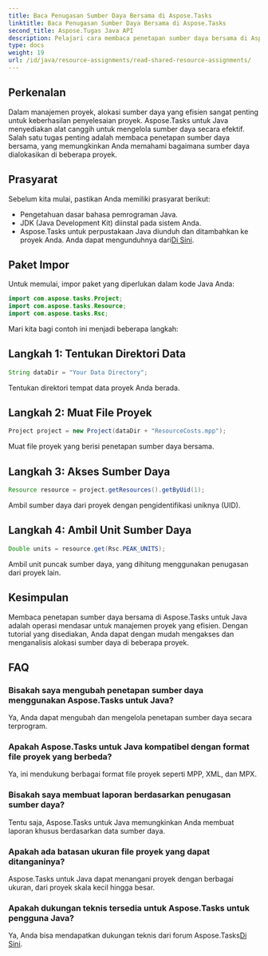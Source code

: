 ```yaml
---
title: Baca Penugasan Sumber Daya Bersama di Aspose.Tasks
linktitle: Baca Penugasan Sumber Daya Bersama di Aspose.Tasks
second_title: Aspose.Tugas Java API
description: Pelajari cara membaca penetapan sumber daya bersama di Aspose.Tasks untuk Java. Tingkatkan efisiensi manajemen proyek dengan tutorial langkah demi langkah.
type: docs
weight: 19
url: /id/java/resource-assignments/read-shared-resource-assignments/
---
```

## Perkenalan
Dalam manajemen proyek, alokasi sumber daya yang efisien sangat penting untuk keberhasilan penyelesaian proyek. Aspose.Tasks untuk Java menyediakan alat canggih untuk mengelola sumber daya secara efektif. Salah satu tugas penting adalah membaca penetapan sumber daya bersama, yang memungkinkan Anda memahami bagaimana sumber daya dialokasikan di beberapa proyek.
## Prasyarat
Sebelum kita mulai, pastikan Anda memiliki prasyarat berikut:
- Pengetahuan dasar bahasa pemrograman Java.
- JDK (Java Development Kit) diinstal pada sistem Anda.
-  Aspose.Tasks untuk perpustakaan Java diunduh dan ditambahkan ke proyek Anda. Anda dapat mengunduhnya dari[Di Sini](https://releases.aspose.com/tasks/java/).

## Paket Impor
Untuk memulai, impor paket yang diperlukan dalam kode Java Anda:
```java
import com.aspose.tasks.Project;
import com.aspose.tasks.Resource;
import com.aspose.tasks.Rsc;
```

Mari kita bagi contoh ini menjadi beberapa langkah:
## Langkah 1: Tentukan Direktori Data
```java
String dataDir = "Your Data Directory";
```
Tentukan direktori tempat data proyek Anda berada.
## Langkah 2: Muat File Proyek
```java
Project project = new Project(dataDir + "ResourceCosts.mpp");
```
Muat file proyek yang berisi penetapan sumber daya bersama.
## Langkah 3: Akses Sumber Daya
```java
Resource resource = project.getResources().getByUid(1);
```
Ambil sumber daya dari proyek dengan pengidentifikasi uniknya (UID).
## Langkah 4: Ambil Unit Sumber Daya
```java
Double units = resource.get(Rsc.PEAK_UNITS);
```
Ambil unit puncak sumber daya, yang dihitung menggunakan penugasan dari proyek lain.

## Kesimpulan
Membaca penetapan sumber daya bersama di Aspose.Tasks untuk Java adalah operasi mendasar untuk manajemen proyek yang efisien. Dengan tutorial yang disediakan, Anda dapat dengan mudah mengakses dan menganalisis alokasi sumber daya di beberapa proyek.
## FAQ
### Bisakah saya mengubah penetapan sumber daya menggunakan Aspose.Tasks untuk Java?
Ya, Anda dapat mengubah dan mengelola penetapan sumber daya secara terprogram.
### Apakah Aspose.Tasks untuk Java kompatibel dengan format file proyek yang berbeda?
Ya, ini mendukung berbagai format file proyek seperti MPP, XML, dan MPX.
### Bisakah saya membuat laporan berdasarkan penugasan sumber daya?
Tentu saja, Aspose.Tasks untuk Java memungkinkan Anda membuat laporan khusus berdasarkan data sumber daya.
### Apakah ada batasan ukuran file proyek yang dapat ditanganinya?
Aspose.Tasks untuk Java dapat menangani proyek dengan berbagai ukuran, dari proyek skala kecil hingga besar.
### Apakah dukungan teknis tersedia untuk Aspose.Tasks untuk pengguna Java?
 Ya, Anda bisa mendapatkan dukungan teknis dari forum Aspose.Tasks[Di Sini](https://forum.aspose.com/c/tasks/15).
